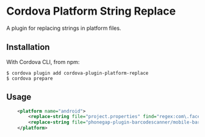 
# Cordova Platform String Replace

A plugin for replacing strings in platform files.

## Installation
With Cordova CLI, from npm:
```
$ cordova plugin add cordova-plugin-platform-replace
$ cordova prepare
```

## Usage

```xml
    <platform name="android">
        <replace-string file="project.properties" find="regex:com\.facebook\.android\:facebook-android-sdk\:[\+0-9\.]+" replace="com.facebook.android:facebook-android-sdk:4.25.0" />
        <replace-string file="phonegap-plugin-barcodescanner/mobile-barcodescanner.gradle" find="com.android.support:support-v4:+" replace="com.android.support:support-v4:24.1.1+" />
    </platform>
```